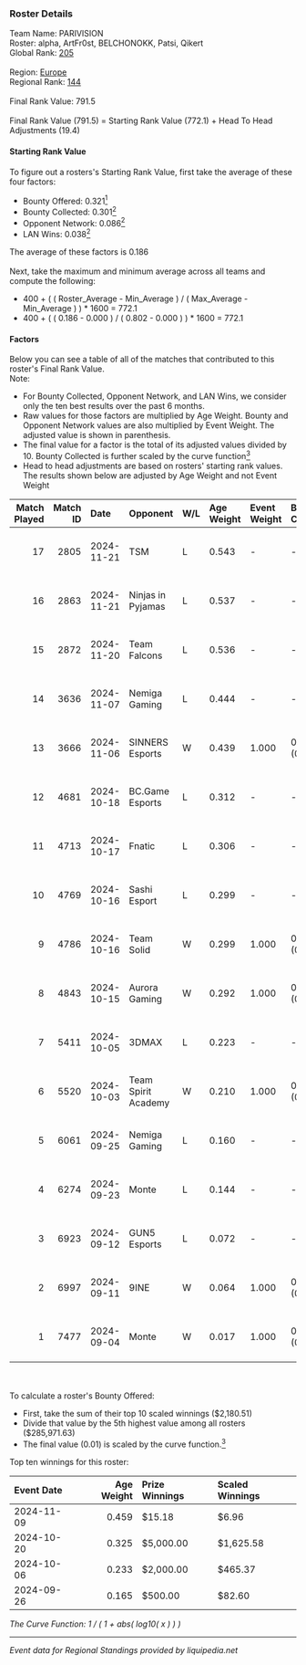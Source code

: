 ### Roster Details<br />
Team Name: PARIVISION<br />
Roster: alpha, ArtFr0st, BELCHONOKK, Patsi, Qikert<br />
Global Rank: [205](../../standings_global_2025_02_28.md)<br />
<br />
Region: [Europe]( ../../standings_europe_2025_02_28.md)<br />
Regional Rank: [144]( ../../standings_europe_2025_02_28.md)<br />
<br />
Final Rank Value:  791.5<br />
<br />
Final Rank Value (791.5) = Starting Rank Value (772.1) + Head To Head Adjustments (19.4)<br />

#### Starting Rank Value<br />
To figure out a rosters's Starting Rank Value, first take the average of these four factors:<br />
- Bounty Offered: 0.321[<sup>1</sup>](#table2)
- Bounty Collected: 0.301[<sup>2</sup>](#table1)
- Opponent Network: 0.086[<sup>2</sup>](#table1)
- LAN Wins: 0.038[<sup>2</sup>](#table1)

The average of these factors is 0.186<br />
<br />
Next, take the maximum and minimum average across all teams and compute the following:<br />
- 400 + ( ( Roster_Average - Min_Average ) / ( Max_Average - Min_Average ) ) * 1600 = 772.1
- 400 + ( ( 0.186 - 0.000 ) / ( 0.802 - 0.000 ) ) * 1600 = 772.1


#### Factors<br />
Below you can see a table of all of the matches that contributed to this roster's Final Rank Value.<br />
Note:<br />

- For Bounty Collected, Opponent Network, and LAN Wins, we consider only the ten best results over the past 6 months.
- Raw values for those factors are multiplied by Age Weight. Bounty and Opponent Network values are also multiplied by Event Weight. The adjusted value is shown in parenthesis.
- The final value for a factor is the total of its adjusted values divided by 10. Bounty Collected is further scaled by the curve function[<sup>3</sup>](#curveFunction)
- Head to head adjustments are based on rosters' starting rank values. The results shown below are adjusted by Age Weight and not Event Weight
<span id="table1"></span><br />


| Match Played | Match ID | Date       | Opponent            | W/L | Age Weight | Event Weight | Bounty Collected | Opponent Network | LAN Wins  | H2H Adj. | Roster                                     |
| -: | -: | :- | :- | :- | :- | :- | :- | :- | :- | -: | :- |
|           17 |     2805 | 2024-11-21 | TSM                 | L   | 0.543      | -            | -                | -                | -         |    -7.61 | alpha, ArtFr0st, BELCHONOKK, Patsi, Qikert |
|           16 |     2863 | 2024-11-21 | Ninjas in Pyjamas   | L   | 0.537      | -            | -                | -                | -         |    -4.54 | alpha, ArtFr0st, BELCHONOKK, Patsi, Qikert |
|           15 |     2872 | 2024-11-20 | Team Falcons        | L   | 0.536      | -            | -                | -                | -         |    -0.04 | alpha, ArtFr0st, BELCHONOKK, Patsi, Qikert |
|           14 |     3636 | 2024-11-07 | Nemiga Gaming       | L   | 0.444      | -            | -                | -                | -         |    -0.83 | alpha, ArtFr0st, BELCHONOKK, Patsi, Qikert |
|           13 |     3666 | 2024-11-06 | SINNERS Esports     | W   | 0.439      | 1.000        | 0.033 (0.014)    | 0.633 (0.278)    | 0 (0.000) |    12.51 | alpha, ArtFr0st, BELCHONOKK, Patsi, Qikert |
|           12 |     4681 | 2024-10-18 | BC.Game Esports     | L   | 0.312      | -            | -                | -                | -         |    -0.25 | alpha, ArtFr0st, BELCHONOKK, Patsi, Qikert |
|           11 |     4713 | 2024-10-17 | Fnatic              | L   | 0.306      | -            | -                | -                | -         |    -0.44 | alpha, ArtFr0st, BELCHONOKK, Patsi, Qikert |
|           10 |     4769 | 2024-10-16 | Sashi Esport        | L   | 0.299      | -            | -                | -                | -         |    -0.62 | alpha, ArtFr0st, BELCHONOKK, Patsi, Qikert |
|            9 |     4786 | 2024-10-16 | Team Solid          | W   | 0.299      | 1.000        | 0.027 (0.008)    | 0.653 (0.195)    | 1 (0.299) |     7.32 | alpha, ArtFr0st, BELCHONOKK, Patsi, Qikert |
|            8 |     4843 | 2024-10-15 | Aurora Gaming       | W   | 0.292      | 1.000        | 0.023 (0.007)    | 0.599 (0.175)    | 0 (0.000) |     7.70 | alpha, ArtFr0st, BELCHONOKK, Patsi, Qikert |
|            7 |     5411 | 2024-10-05 | 3DMAX               | L   | 0.223      | -            | -                | -                | -         |    -0.06 | alpha, ArtFr0st, BELCHONOKK, Patsi, Qikert |
|            6 |     5520 | 2024-10-03 | Team Spirit Academy | W   | 0.210      | 1.000        | 0.081 (0.017)    | 0.925 (0.194)    | 0 (0.000) |     6.14 | alpha, ArtFr0st, BELCHONOKK, Patsi, Qikert |
|            5 |     6061 | 2024-09-25 | Nemiga Gaming       | L   | 0.160      | -            | -                | -                | -         |    -0.29 | alpha, ArtFr0st, BELCHONOKK, Patsi, Qikert |
|            4 |     6274 | 2024-09-23 | Monte               | L   | 0.144      | -            | -                | -                | -         |    -1.08 | alpha, ArtFr0st, BELCHONOKK, Patsi, Qikert |
|            3 |     6923 | 2024-09-12 | GUN5 Esports        | L   | 0.072      | -            | -                | -                | -         |    -0.21 | alpha, ArtFr0st, BELCHONOKK, Patsi, Qikert |
|            2 |     6997 | 2024-09-11 | 9INE                | W   | 0.064      | 1.000        | 0.014 (0.001)    | 0.242 (0.015)    | 0 (0.000) |     1.25 | alpha, ArtFr0st, BELCHONOKK, Patsi, Qikert |
|            1 |     7477 | 2024-09-04 | Monte               | W   | 0.017      | 1.000        | 0.035 (0.001)    | 0.263 (0.005)    | 0 (0.000) |     0.42 | alpha, ArtFr0st, BELCHONOKK, Patsi, Qikert |

<br />
<span id="table2"></span><br />
To calculate a roster's Bounty Offered:<br />

- First, take the sum of their top 10 scaled winnings ($2,180.51)
- Divide that value by the 5th highest value among all rosters ($285,971.63)
- The final value (0.01) is scaled by the curve function.[<sup>3</sup>](#curveFunction)

Top ten winnings for this roster:<br />

| Event Date | Age Weight | Prize Winnings | Scaled Winnings |
| :- | -: | :- | :- |
| 2024-11-09 |      0.459 | $15.18         | $6.96           |
| 2024-10-20 |      0.325 | $5,000.00      | $1,625.58       |
| 2024-10-06 |      0.233 | $2,000.00      | $465.37         |
| 2024-09-26 |      0.165 | $500.00        | $82.60          |


<span id="curveFunction"></span>_The Curve Function: 1 / ( 1 + abs( log10( x ) ) )_<br />

---
_Event data for Regional Standings provided by liquipedia.net_<br />
